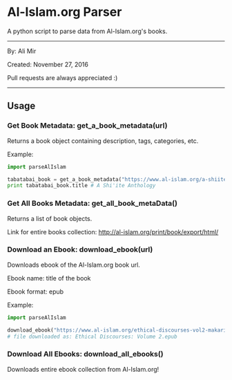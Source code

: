 # Al-Islam.org Parser
A python script to parse data from Al-Islam.org's books.

---
By: Ali Mir

Created: November 27, 2016

Pull requests are always appreciated :)

---

## Usage

### Get Book Metadata: get_a_book_metadata(url)
Returns a book object containing description, tags, categories, etc.

Example: 

```python
import parseAlIslam

tabatabai_book = get_a_book_metadata("https://www.al-islam.org/a-shiite-anthology-muhammad-husayn-tabatabai")
print tabatabai_book.title # A Shi'ite Anthology
```

### Get All Books Metadata: get_all_book_metaData()
Returns a list of book objects.

Link for entire books collection: http://al-islam.org/print/book/export/html/

### Download an Ebook: download_ebook(url)
Downloads ebook of the Al-Islam.org book url.

Ebook name: title of the book

Ebook format: epub

Example:

```python
import parseAlIslam

download_ebook("https://www.al-islam.org/ethical-discourses-vol2-makarim-shirazi")
# file downloaded as: Ethical Discourses: Volume 2.epub
```

### Download All Ebooks: download_all_ebooks()
Downloads entire ebook collection from Al-Islam.org!
